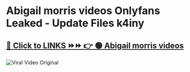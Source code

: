 
 # Abigail morris videos Onlyfans Leaked - Update Files k4iny

## <h2><a href="https://clipsfans.com/Abigail_morris_videos&ref=git">🔗 Click to LINKS ⏩⏩ 👉 🟢 Abigail morris videos </a></h2>

<a href="https://clipsfans.com/Abigail_morris_videos&ref=git" rel="nofollow" data-target="animated-image.originalLink"><img src="https://i.ibb.co.com/xMMVF88/686577567.gif" alt="Viral Video Original" style="max-width: 100%; display: inline-block;" data-target="animated-image.originalImage"></a>

